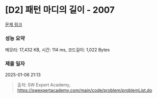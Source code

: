 # [D2] 패턴 마디의 길이 - 2007 

[문제 링크](https://swexpertacademy.com/main/code/problem/problemDetail.do?contestProbId=AV5P1kNKAl8DFAUq) 

### 성능 요약

메모리: 17,432 KB, 시간: 114 ms, 코드길이: 1,022 Bytes

### 제출 일자

2025-01-06 21:13



> 출처: SW Expert Academy, https://swexpertacademy.com/main/code/problem/problemList.do